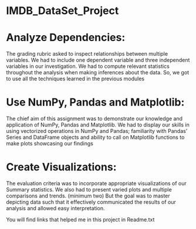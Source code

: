 # IMDB_DataSet_Project


# Analyze Dependencies:

The grading rubric asked to inspect relationships between multiple variables. We had to include one dependent variable and three independent variables in our investigation. We had to compute relevant statistics throughout the analysis when making inferences about the data. So, we got to use all the techniques learned in the previous modules



# Use NumPy, Pandas and Matplotlib:

The chief aim of this assignment was to demonstrate our knowledge and application of NumPy, Pandas and Matplotlib. We had to display our skills in using vectorized operations in NumPy and Pandas;  familiarity with Pandas’ Series and DataFrame objects and ability to call on Matplotlib functions to make plots showcasing our findings



# Create Visualizations:

The evaluation criteria was to incorporate appropriate visualizations of our Summary statistics. We also had to present varied plots and multiple comparisons and trends. (minimum two) But the goal was to master depicting data such that it effectively communicated the results of our analysis and allowed easy interpretation.





You will find links that helped me in this project in Readme.txt
